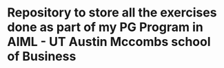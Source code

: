 # Repository to store all the exercises done as part of my PG Program in AIML - UT Austin Mccombs school of Business
